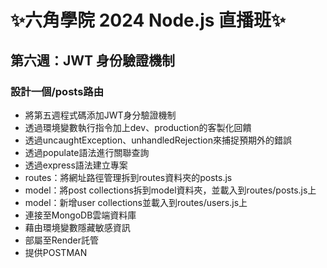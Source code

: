 # ✨六角學院 2024 Node.js 直播班✨
## 第六週：JWT 身份驗證機制
### 設計一個/posts路由
* 將第五週程式碼添加JWT身分驗證機制
* 透過環境變數執行指令加上dev、production的客製化回饋
* 透過uncaughtException、unhandledRejection來捕捉預期外的錯誤
* 透過populate語法進行關聯查詢
* 透過express語法建立專案
* routes：將網址路徑管理拆到routes資料夾的posts.js
* model：將post collections拆到model資料夾，並載入到routes/posts.js上
* model：新增user collections並載入到routes/users.js上
* 連接至MongoDB雲端資料庫
* 藉由環境變數隱藏敏感資訊
* 部屬至Render託管
* 提供POSTMAN

